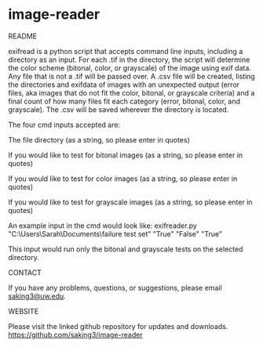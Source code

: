 # image-reader

README

exifread is a python script that accepts command line inputs, including a directory as an input. For each .tif in the directory, the script will determine the color scheme (bitonal, color, or grayscale) of the image using exif data. Any file that is not a .tif will be passed over. A .csv file will be created, listing the directories and exifdata of images with an unexpected output (error files, aka images that do not fit the color, bitonal, or grayscale criteria) and a final count of how many files fit each category (error, bitonal, color, and grayscale). The .csv will be saved wherever the directory is located. 

The four cmd inputs accepted are: 

The file directory (as a string, so please enter in quotes)

If you would like to test for bitonal images (as a string, so please enter in quotes)

If you would like to test for color images (as a string, so please enter in quotes)

If you would like to test for grayscale images (as a string, so please enter in quotes)

An example input in the cmd would look like: exifreader.py "C:\Users\Sarah\Documents\failure test set" "True" "False" "True"

This input would run only the bitonal and grayscale tests on the selected directory. 

CONTACT

If you have any problems, questions, or suggestions, please email saking3@uw.edu. 

WEBSITE

Please visit the linked github repository for updates and downloads. 
https://github.com/saking3/image-reader

